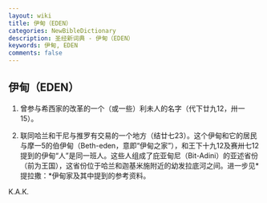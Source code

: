 ```yaml
---
layout: wiki
title: 伊甸（EDEN）
categories: NewBibleDictionary
description: 圣经新词典 - 伊甸（EDEN）
keywords: 伊甸, EDEN
comments: false
---
```


## 伊甸（EDEN）

1. 曾参与希西家的改革的一个（或一些）利未人的名字（代下廿九12，卅一15）。

2. 联同哈兰和干尼与推罗有交易的一个地方（结廿七23）。这个伊甸和它的居民与摩一5的伯伊甸（Beth-eden，意即“伊甸之家”），和王下十九12及赛卅七12提到的伊甸“人”是同一班人。这些人组成了庇亚甸尼（Bit-Adini）的亚述省份（前为王国），这省份位于哈兰和迦基米施附近的幼发拉底河之间。进一步见*提拉撒：*伊甸家及其中提到的参考资料。

K.A.K.








